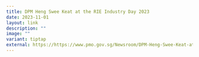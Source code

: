```yaml
---
title: DPM Heng Swee Keat at the RIE Industry Day 2023
date: 2023-11-01
layout: link
description: ""
image: ""
variant: tiptap
external: https://https://www.pmo.gov.sg/Newsroom/DPM-Heng-Swee-Keat-at-the-RIE-Industry-Day-2023
---
```

